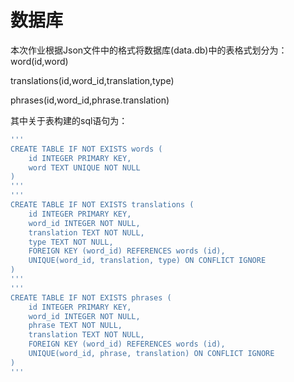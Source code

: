 # 数据库

本次作业根据Json文件中的格式将数据库(data.db)中的表格式划分为：
word(id,word)

translations(id,word_id,translation,type)

phrases(id,word_id,phrase.translation)

其中关于表构建的sql语句为：

```sql
'''
CREATE TABLE IF NOT EXISTS words (
    id INTEGER PRIMARY KEY,
    word TEXT UNIQUE NOT NULL
)
'''
'''
CREATE TABLE IF NOT EXISTS translations (
    id INTEGER PRIMARY KEY,
    word_id INTEGER NOT NULL,
    translation TEXT NOT NULL,
    type TEXT NOT NULL,
    FOREIGN KEY (word_id) REFERENCES words (id),
    UNIQUE(word_id, translation, type) ON CONFLICT IGNORE
)
'''
'''
CREATE TABLE IF NOT EXISTS phrases (
    id INTEGER PRIMARY KEY,
    word_id INTEGER NOT NULL,
    phrase TEXT NOT NULL,
    translation TEXT NOT NULL,
    FOREIGN KEY (word_id) REFERENCES words (id),
    UNIQUE(word_id, phrase, translation) ON CONFLICT IGNORE
)
'''
```

